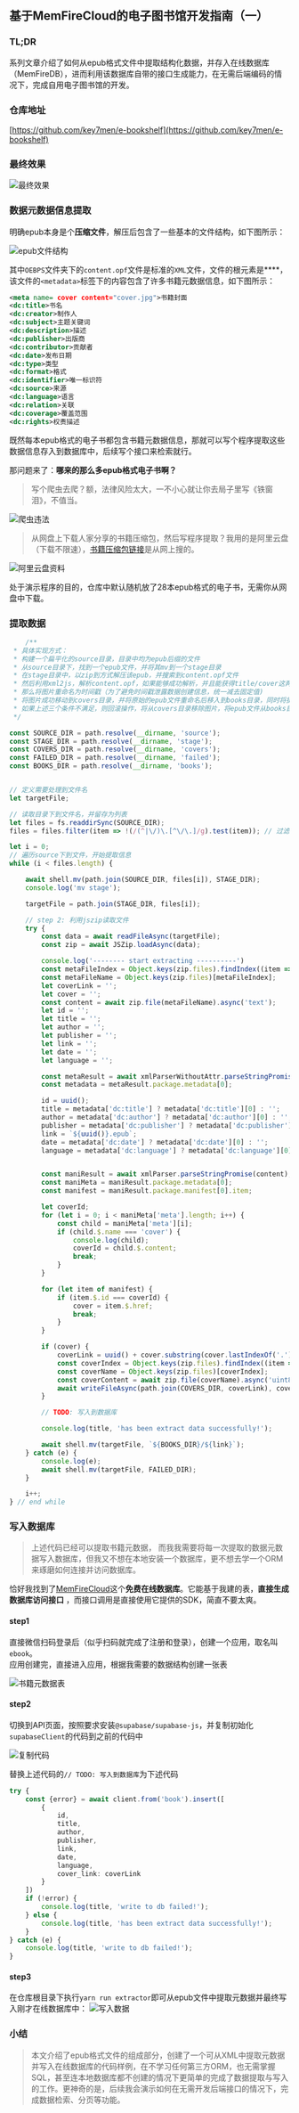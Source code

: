 ## 基于MemFireCloud的电子图书馆开发指南（一）

### TL;DR

系列文章介绍了如何从epub格式文件中提取结构化数据，并存入在线数据库（MemFireDB），进而利用该数据库自带的接口生成能力，在无需后端编码的情况下，完成自用电子图书馆的开发。

### 仓库地址
[https://github.com/key7men/e-bookshelf](https://github.com/key7men/e-bookshelf)

### 最终效果

![最终效果](https://static.langnal.com/ebook-shelf/result.gif)


### 数据元数据信息提取

明确epub本身是个**压缩文件**，解压后包含了一些基本的文件结构，如下图所示：

![epub文件结构](http://static.langnal.com/ebook-shelf/epub-structure.jpg?x-oss-process=style/k7m)

其中`OEBPS`文件夹下的`content.opf`文件是标准的`XML`文件，文件的根元素是**<package>**，该文件的`<metadata>`标签下的内容包含了许多书籍元数据信息，如下图所示：

```xml
<meta name= cover content="cover.jpg">书籍封面
<dc:title>书名
<dc:creator>制作人
<dc:subject>主题关键词
<dc:description>描述
<dc:publisher>出版商
<dc:contributor>贡献者
<dc:date>发布日期
<dc:type>类型
<dc:format>格式
<dc:identifier>唯一标识符
<dc:source>来源
<dc:language>语言
<dc:relation>关联
<dc:coverage>覆盖范围
<dc:rights>权责描述
```

既然每本epub格式的电子书都包含书籍元数据信息，那就可以写个程序提取这些数据信息存入到数据库中，后续写个接口来检索就行。

那问题来了：**哪来的那么多epub格式电子书啊？**
> 写个爬虫去爬？额，法律风险太大，一不小心就让你去局子里写《铁窗泪》，不值当。

![爬虫违法](http://static.langnal.com/ebook-shelf/illegal-crawler.png?x-oss-process=style/k7m)

> 从网盘上下载人家分享的书籍压缩包，然后写程序提取？我用的是阿里云盘（下载不限速），[书籍压缩包链接](https://www.aliyundrive.com/s/2LGsgQY6dHs)是从网上搜的。

![阿里云盘资料](http://static.langnal.com/ebook-shelf/alidrive.png?x-oss-process=style/k7m)

处于演示程序的目的，仓库中默认随机放了28本epub格式的电子书，无需你从网盘中下载。

### 提取数据

```ts
    /**
 * 具体实现方式：
 * 构建一个扁平化的source目录，目录中均为epub后缀的文件
 * 从source目录下，找到一个epub文件，并将其mv到一个stage目录
 * 在stage目录中，以zip到方式解压该epub，并搜索到content.opf文件
 * 然后利用xml2js，解析content.opf，如果能够成功解析，并且能获得title/cover这两个关键信息，其中cover必须存在
 * 那么将图片重命名为时间戳（为了避免时间戳泄露数据创建信息，统一减去固定值)
 * 将图片成功移动到covers目录，并将原始的epub文件重命名后移入到books目录，同时将提取到的元数据信息写入数据库，如果这三个条件都满足，则进行下一个循环
 * 如果上述三个条件不满足，则回滚操作，将从covers目录移除图片，将epub文件从books目录移动到failed目录
 */

const SOURCE_DIR = path.resolve(__dirname, 'source');
const STAGE_DIR = path.resolve(__dirname, 'stage');
const COVERS_DIR = path.resolve(__dirname, 'covers');
const FAILED_DIR = path.resolve(__dirname, 'failed');
const BOOKS_DIR = path.resolve(__dirname, 'books');


// 定义需要处理到文件名
let targetFile;

// 读取目录下到文件名，并留存为列表
let files = fs.readdirSync(SOURCE_DIR);
files = files.filter(item => !(/(^|\/)\.[^\/\.]/g).test(item)); // 过滤隐藏文件

let i = 0;
// 遍历source下到文件，开始提取信息
while (i < files.length) {

    await shell.mv(path.join(SOURCE_DIR, files[i]), STAGE_DIR);
    console.log('mv stage');

    targetFile = path.join(STAGE_DIR, files[i]);

    // step 2: 利用jszip读取文件
    try {
        const data = await readFileAsync(targetFile);
        const zip = await JSZip.loadAsync(data);

        console.log('-------- start extracting ----------')
        const metaFileIndex = Object.keys(zip.files).findIndex((item => item.includes("content.opf")));
        const metaFileName = Object.keys(zip.files)[metaFileIndex];
        let coverLink = '';
        let cover = '';
        const content = await zip.file(metaFileName).async('text');
        let id = '';
        let title = '';
        let author = '';
        let publisher = '';
        let link = '';
        let date = '';
        let language = '';

        const metaResult = await xmlParserWithoutAttr.parseStringPromise(content)
        const metadata = metaResult.package.metadata[0];

        id = uuid();
        title = metadata['dc:title'] ? metadata['dc:title'][0] : '';
        author = metadata['dc:author'] ? metadata['dc:author'][0] : '';
        publisher = metadata['dc:publisher'] ? metadata['dc:publisher'][0] : '';
        link = `${uuid()}.epub`;
        date = metadata['dc:date'] ? metadata['dc:date'][0] : '';
        language = metadata['dc:language'] ? metadata['dc:language'][0] : '';


        const maniResult = await xmlParser.parseStringPromise(content);
        const maniMeta = maniResult.package.metadata[0];
        const manifest = maniResult.package.manifest[0].item;

        let coverId;
        for (let i = 0; i < maniMeta['meta'].length; i++) {
            const child = maniMeta['meta'][i];
            if (child.$.name === 'cover') {
                console.log(child);
                coverId = child.$.content;
                break;
            }
        }

        for (let item of manifest) {
            if (item.$.id === coverId) {
                cover = item.$.href;
                break;
            }
        }

        if (cover) {
            coverLink = uuid() + cover.substring(cover.lastIndexOf('.'));
            const coverIndex = Object.keys(zip.files).findIndex((item => item.includes(cover)));
            const coverName = Object.keys(zip.files)[coverIndex];
            const coverContent = await zip.file(coverName).async('uint8array');
            await writeFileAsync(path.join(COVERS_DIR, coverLink), coverContent);
        }

        // TODO: 写入到数据库

        console.log(title, 'has been extract data successfully!');

        await shell.mv(targetFile, `${BOOKS_DIR}/${link}`);
    } catch (e) {
        console.log(e);
        await shell.mv(targetFile, FAILED_DIR);
    }

    i++;
} // end while
```

### 写入数据库

> 上述代码已经可以提取书籍元数据， 而我我需要将每一次提取的数据元数据写入数据库，但我又不想在本地安装一个数据库，更不想去学一个ORM来琢磨如何连接并访问数据库。

恰好我找到了[MemFireCloud](https://cloud.memfiredb.com)这个**免费在线数据库**。它能基于我建的表，**直接生成数据库访问接口**
，而接口调用是直接使用它提供的SDK，简直不要太爽。

#### step1

直接微信扫码登录后（似乎扫码就完成了注册和登录），创建一个应用，取名叫`ebook`。  
应用创建完，直接进入应用，根据我需要的数据结构创建一张表

![书籍元数据表](http://static.langnal.com/ebook-shelf/ebook-table.png?x-oss-process=style/k7m)

#### step2

切换到API页面，按照要求安装`@supabase/supabase-js`，并复制初始化`supabaseClient`的代码到之前的代码中

![复制代码](http://static.langnal.com/ebook-shelf/sdk-init.png?x-oss-process=style/k7m)

替换上述代码的`// TODO: 写入到数据库`为下述代码

```ts
try {
    const {error} = await client.from('book').insert([
        {
            id,
            title,
            author,
            publisher,
            link,
            date,
            language,
            cover_link: coverLink
        }
    ])
    if (!error) {
        console.log(title, 'write to db failed!');
    } else {
        console.log(title, 'has been extract data successfully!');
    }
} catch (e) {
    console.log(title, 'write to db failed!');
}
```
#### step3
在仓库根目录下执行`yarn run extractor`即可从epub文件中提取元数据并最终写入刚才在线数据库中：
![写入数据](http://static.langnal.com/ebook-shelf/insert-result.png?x-oss-process=style/k7m)

### 小结
> 本文介绍了epub格式文件的组成部分，创建了一个可从XML中提取元数据并写入在线数据库的代码样例，在不学习任何第三方ORM，也无需掌握SQL，甚至连本地数据库都不创建的情况下更简单的完成了数据提取与写入的工作。更神奇的是，后续我会演示如何在无需开发后端接口的情况下，完成数据检索、分页等功能。 





















